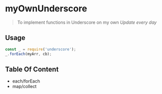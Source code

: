 # myOwnUnderscore

>To implement functions in Underscore on my own
*Update every day*

## Usage
```javascript
const _ = require('underscore');
_.forEach(myArr, cb);
```

## Table Of Content
* each/forEach
* map/collect

